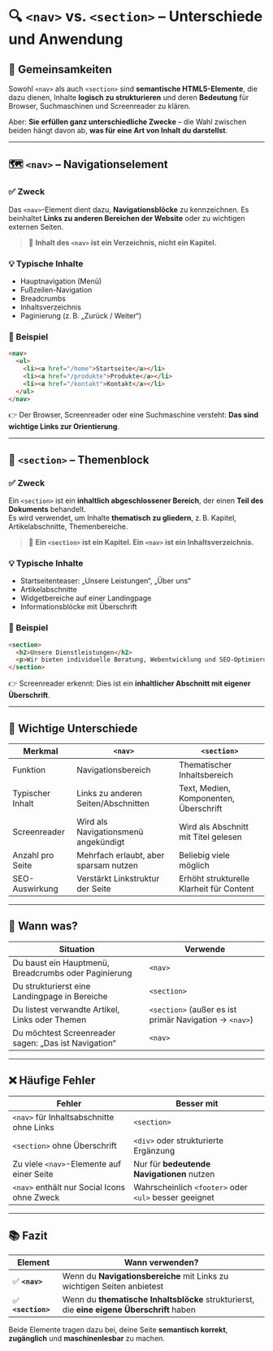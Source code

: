 # 🔍 `<nav>` vs. `<section>` – Unterschiede und Anwendung

## 🧩 Gemeinsamkeiten

Sowohl `<nav>` als auch `<section>` sind **semantische HTML5-Elemente**, die dazu dienen, Inhalte **logisch zu strukturieren** und deren **Bedeutung** für Browser, Suchmaschinen und Screenreader zu klären.

Aber: **Sie erfüllen ganz unterschiedliche Zwecke** – die Wahl zwischen beiden hängt davon ab, **was für eine Art von Inhalt du darstellst**.

---

## 🗺️ `<nav>` – Navigationselement

### ✅ Zweck

Das `<nav>`-Element dient dazu, **Navigationsblöcke** zu kennzeichnen. Es beinhaltet **Links zu anderen Bereichen der Website** oder zu wichtigen externen Seiten.

> 🔑 **Inhalt des `<nav>` ist ein Verzeichnis, nicht ein Kapitel.**

### 💡 Typische Inhalte

- Hauptnavigation (Menü)
- Fußzeilen-Navigation
- Breadcrumbs
- Inhaltsverzeichnis
- Paginierung (z. B. „Zurück / Weiter“)

### 🧪 Beispiel

```html
<nav>
  <ul>
    <li><a href="/home">Startseite</a></li>
    <li><a href="/produkte">Produkte</a></li>
    <li><a href="/kontakt">Kontakt</a></li>
  </ul>
</nav>
```

👉 Der Browser, Screenreader oder eine Suchmaschine versteht: **Das sind wichtige Links zur Orientierung**.

---

## 📑 `<section>` – Themenblock

### ✅ Zweck

Ein `<section>` ist ein **inhaltlich abgeschlossener Bereich**, der einen **Teil des Dokuments** behandelt.  
Es wird verwendet, um Inhalte **thematisch zu gliedern**, z. B. Kapitel, Artikelabschnitte, Themenbereiche.

> 🧠 **Ein `<section>` ist ein Kapitel. Ein `<nav>` ist ein Inhaltsverzeichnis.**

### 💡 Typische Inhalte

- Startseitenteaser: „Unsere Leistungen“, „Über uns“
- Artikelabschnitte
- Widgetbereiche auf einer Landingpage
- Informationsblöcke mit Überschrift

### 🧪 Beispiel

```html
<section>
  <h2>Unsere Dienstleistungen</h2>
  <p>Wir bieten individuelle Beratung, Webentwicklung und SEO-Optimierung.</p>
</section>
```

👉 Screenreader erkennt: Dies ist ein **inhaltlicher Abschnitt mit eigener Überschrift**.

---

## 🧠 Wichtige Unterschiede

| Merkmal           | `<nav>`                                | `<section>`                          |
|-------------------|-----------------------------------------|--------------------------------------|
| Funktion          | Navigationsbereich                     | Thematischer Inhaltsbereich          |
| Typischer Inhalt  | Links zu anderen Seiten/Abschnitten    | Text, Medien, Komponenten, Überschrift |
| Screenreader      | Wird als Navigationsmenü angekündigt   | Wird als Abschnitt mit Titel gelesen |
| Anzahl pro Seite  | Mehrfach erlaubt, aber sparsam nutzen  | Beliebig viele möglich               |
| SEO-Auswirkung    | Verstärkt Linkstruktur der Seite       | Erhöht strukturelle Klarheit für Content |

---

## 🔄 Wann was?

| Situation                                           | Verwende |
|-----------------------------------------------------|----------|
| Du baust ein Hauptmenü, Breadcrumbs oder Paginierung | `<nav>` |
| Du strukturierst eine Landingpage in Bereiche       | `<section>` |
| Du listest verwandte Artikel, Links oder Themen     | `<section>` (außer es ist primär Navigation → `<nav>`) |
| Du möchtest Screenreader sagen: „Das ist Navigation“ | `<nav>` |

---

## ❌ Häufige Fehler

| Fehler                                           | Besser mit |
|--------------------------------------------------|------------|
| `<nav>` für Inhaltsabschnitte ohne Links         | `<section>` |
| `<section>` ohne Überschrift                     | `<div>` oder strukturierte Ergänzung |
| Zu viele `<nav>`-Elemente auf einer Seite        | Nur für **bedeutende Navigationen** nutzen |
| `<nav>` enthält nur Social Icons ohne Zweck      | Wahrscheinlich `<footer>` oder `<ul>` besser geeignet |

---

## 📚 Fazit

| Element | Wann verwenden? |
|---------|-----------------|
| ✅ **`<nav>`** | Wenn du **Navigationsbereiche** mit Links zu wichtigen Seiten anbietest |
| ✅ **`<section>`** | Wenn du **thematische Inhaltsblöcke** strukturierst, die **eine eigene Überschrift** haben |

Beide Elemente tragen dazu bei, deine Seite **semantisch korrekt**, **zugänglich** und **maschinenlesbar** zu machen.
